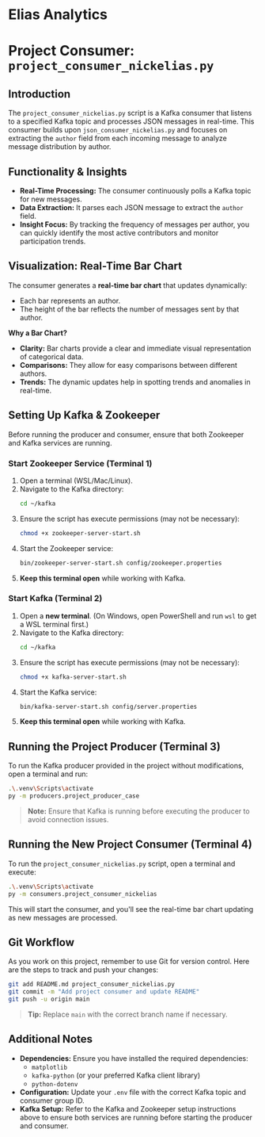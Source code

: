 # Elias Analytics
# Project Consumer: `project_consumer_nickelias.py`

## Introduction

The `project_consumer_nickelias.py` script is a Kafka consumer that listens to a specified Kafka topic and processes JSON messages in real-time. This consumer builds upon `json_consumer_nickelias.py` and focuses on extracting the `author` field from each incoming message to analyze message distribution by author.

## Functionality & Insights

- **Real-Time Processing:** The consumer continuously polls a Kafka topic for new messages.
- **Data Extraction:** It parses each JSON message to extract the `author` field.
- **Insight Focus:** By tracking the frequency of messages per author, you can quickly identify the most active contributors and monitor participation trends.

## Visualization: Real-Time Bar Chart

The consumer generates a **real-time bar chart** that updates dynamically:
- Each bar represents an author.
- The height of the bar reflects the number of messages sent by that author.

**Why a Bar Chart?**
- **Clarity:** Bar charts provide a clear and immediate visual representation of categorical data.
- **Comparisons:** They allow for easy comparisons between different authors.
- **Trends:** The dynamic updates help in spotting trends and anomalies in real-time.

## Setting Up Kafka & Zookeeper

Before running the producer and consumer, ensure that both Zookeeper and Kafka services are running.

### Start Zookeeper Service (Terminal 1)
1. Open a terminal (WSL/Mac/Linux).
2. Navigate to the Kafka directory:
   ```bash
   cd ~/kafka
   ```
3. Ensure the script has execute permissions (may not be necessary):
   ```bash
   chmod +x zookeeper-server-start.sh
   ```
4. Start the Zookeeper service:
   ```bash
   bin/zookeeper-server-start.sh config/zookeeper.properties
   ```
5. **Keep this terminal open** while working with Kafka.

### Start Kafka (Terminal 2)
1. Open a **new terminal**. (On Windows, open PowerShell and run `wsl` to get a WSL terminal first.)
2. Navigate to the Kafka directory:
   ```bash
   cd ~/kafka
   ```
3. Ensure the script has execute permissions (may not be necessary):
   ```bash
   chmod +x kafka-server-start.sh
   ```
4. Start the Kafka service:
   ```bash
   bin/kafka-server-start.sh config/server.properties
   ```
5. **Keep this terminal open** while working with Kafka.


## Running the Project Producer (Terminal 3)

To run the Kafka producer provided in the project without modifications, open a terminal and run:

```bash
.\.venv\Scripts\activate
py -m producers.project_producer_case
```

> **Note:** Ensure that Kafka is running before executing the producer to avoid connection issues.

## Running the New Project Consumer (Terminal 4)

To run the `project_consumer_nickelias.py` script, open a terminal and execute:

```bash
.\.venv\Scripts\activate
py -m consumers.project_consumer_nickelias
```

This will start the consumer, and you'll see the real-time bar chart updating as new messages are processed.


## Git Workflow

As you work on this project, remember to use Git for version control. Here are the steps to track and push your changes:

```bash
git add README.md project_consumer_nickelias.py
git commit -m "Add project consumer and update README"
git push -u origin main
```

> **Tip:** Replace `main` with the correct branch name if necessary.

## Additional Notes

- **Dependencies:** Ensure you have installed the required dependencies:
  - `matplotlib`
  - `kafka-python` (or your preferred Kafka client library)
  - `python-dotenv`
- **Configuration:** Update your `.env` file with the correct Kafka topic and consumer group ID.
- **Kafka Setup:** Refer to the Kafka and Zookeeper setup instructions above to ensure both services are running before starting the producer and consumer.